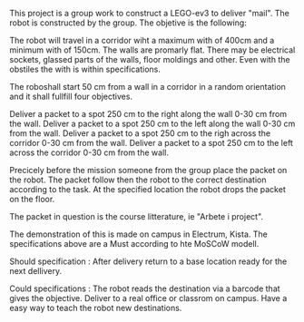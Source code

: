 This project is a group work to construct a LEGO-ev3 to deliver "mail". The robot is constructed by the group. The objetive is the following:

The robot will travel in a corridor wiht a maximum with of 400cm and a minimum with of 150cm. The walls are promarly flat. There may be electrical sockets, glassed parts of the walls, floor moldings and other. Even with the obstiles the with is within specifications. 

The roboshall start 50 cm from a wall in a corridor in a random orientation and it shall fullfill four objectives.

Deliver a packet to a spot 250 cm to the right along the wall 0-30 cm from the wall.
Deliver a packet to a spot 250 cm to the left along the wall 0-30 cm from the wall.
Deliver a packet to a spot 250 cm to the righ across the corridor 0-30 cm from the wall.
Deliver a packet to a spot 250 cm to the left across the corridor 0-30 cm from the wall.

Precicely before the mission someone from the group place the packet on the robot. The packet follow then the robot to the correct destination according to the task. At the specified location the robot drops the packet on the floor.

The packet in question is the course litterature, ie "Arbete i project".

The demonstration of this is made on campus in Electrum, Kista.
The specifications above are a Must according to hte MoSCoW modell.

Should specification : After delivery return to a base location ready for the next dellivery.

Could specifications : 
The robot reads the destination via a barcode that gives the objective.
Deliver to a real office or classrom on campus.
Have a easy way to teach the robot new destinations.
